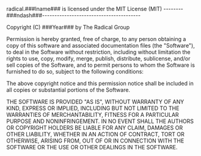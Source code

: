 
radical.###lname### is licensed under the MIT License (MIT)
--------###ndash###----------------------------------------

Copyright (C) ###Year### by The Radical Group

Permission is hereby granted, free of charge, to any person obtaining a copy of
this software and associated documentation files (the "Software"), to deal  in
the Software without restriction, including without limitation the rights  to
use, copy, modify, merge, publish, distribute, sublicense, and/or sell  copies
of the Software, and to permit persons to whom the Software is furnished to do
so, subject to the following conditions:

The above copyright notice and this permission notice shall be included in all
copies or substantial portions of the Software.

THE SOFTWARE IS PROVIDED "AS IS", WITHOUT WARRANTY OF ANY KIND, EXPRESS OR
IMPLIED, INCLUDING BUT NOT LIMITED TO THE WARRANTIES OF MERCHANTABILITY, FITNESS
FOR A PARTICULAR PURPOSE AND NONINFRINGEMENT. IN NO EVENT SHALL THE AUTHORS OR
COPYRIGHT HOLDERS BE LIABLE FOR ANY CLAIM, DAMAGES OR OTHER LIABILITY,  WHETHER
IN AN ACTION OF CONTRACT, TORT OR OTHERWISE, ARISING FROM, OUT OF OR IN
CONNECTION WITH THE SOFTWARE OR THE USE OR OTHER DEALINGS IN THE SOFTWARE.

